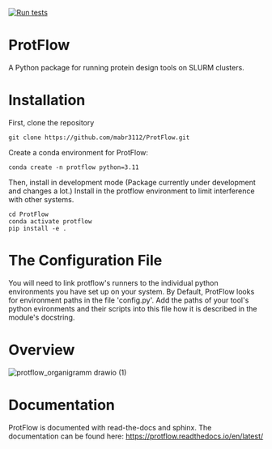 [![Run tests](https://github.com/mabr3112/ProtFlow/actions/workflows/pytest.yaml/badge.svg?branch=master)](https://github.com/mabr3112/ProtFlow/actions/workflows/pytest.yaml)

# ProtFlow
A Python package for running protein design tools on SLURM clusters.

# Installation
First, clone the repository

```
git clone https://github.com/mabr3112/ProtFlow.git
```

Create a conda environment for ProtFlow:

```
conda create -n protflow python=3.11
```

Then, install in development mode (Package currently under development and changes a lot.)
Install in the protflow environment to limit interference with other systems.

```
cd ProtFlow
conda activate protflow
pip install -e .
```

# The Configuration File
You will need to link protflow's runners to the individual python environments you have set up on your system.
By Default, ProtFlow looks for environment paths in the file 'config.py'.
Add the paths of your tool's python evironments and their scripts into this file how it is described in the module's docstring.

# Overview
![protflow_organigramm drawio (1)](https://github.com/TecnomaLaser/ProtFlow/assets/45593003/3842712a-2399-4e3c-9c90-1525ad6b6690)

# Documentation
ProtFlow is documented with read-the-docs and sphinx. The documentation can be found here:
https://protflow.readthedocs.io/en/latest/
